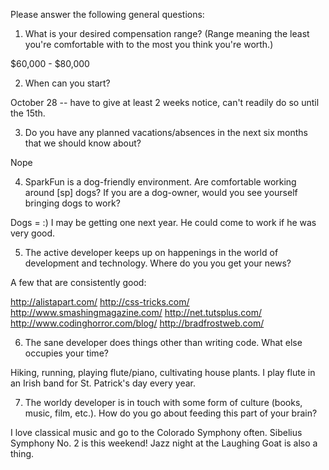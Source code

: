 Please answer the following general questions:

1. What is your desired compensation range? (Range meaning the least you're comfortable with to the most you think you're worth.)

$60,000 - $80,000

2. When can you start?

October 28 -- have to give at least 2 weeks notice, can't readily do so until the 15th.

3. Do you have any planned vacations/absences in the next six months that we should know about?

Nope

4. SparkFun is a dog-friendly environment. Are comfortable working around [sp] dogs? If you are a dog-owner, would you see yourself bringing dogs to work?

Dogs = :) I may be getting one next year. He could come to work if he was very good.

5. The active developer keeps up on happenings in the world of development and technology. Where do you you get your news?

A few that are consistently good:

http://alistapart.com/ 
http://css-tricks.com/ 
http://www.smashingmagazine.com/ 
http://net.tutsplus.com/ 
http://www.codinghorror.com/blog/ 
http://bradfrostweb.com/ 

6. The sane developer does things other than writing code. What else occupies your time?

Hiking, running, playing flute/piano, cultivating house plants. I play flute in an Irish band for St. Patrick's day every year.

7. The worldy developer is in touch with some form of culture (books, music, film, etc.). How do you go about feeding this part of your brain?

I love classical music and go to the Colorado Symphony often. Sibelius Symphony No. 2 is this weekend! Jazz night at the Laughing Goat is also a thing.
